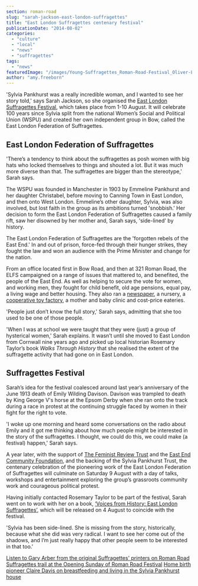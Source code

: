 ```yaml
---
section: roman-road
slug: "sarah-jackson-east-london-suffragettes"
title: "East London Suffragettes centenary festival"
publicationDate: "2014-08-02"
categories: 
  - "culture"
  - "local"
  - "news"
  - "suffragettes"
tags: 
  - "news"
featuredImage: "/images/Young-Suffragettes_Roman-Road-Festival_Oliver-Lynton_1000px-wm.jpg"
author: "amy.freeborn"
---
```


'Sylvia Pankhurst was a really incredible woman, and I wanted to see her story told,' says Sarah Jackson, so she organised the [East London Suffragettes Festival](https://eastlondonsuffragettes.tumblr.com/programme "East London Suffragettes Festival programme on Tumblr site"), which takes place from 1-10 August. It will celebrate 100 years since Sylvia split from the national Women’s Social and Political Union (WSPU) and created her own independent group in Bow, called the East London Federation of Suffragettes.

## East London Federation of Suffragettes

'There’s a tendency to think about the suffragettes as posh women with big hats who locked themselves to things and shouted a lot. But it was much more diverse than that. The suffragettes are bigger than the stereotype,' Sarah says.

The WSPU was founded in Manchester in 1903 by Emmeline Pankhurst and her daughter Christabel, before moving to Canning Town in East London, and then onto West London. Emmeline’s other daughter, Sylvia, was also involved, but lost faith in the group as its ambitions turned 'snobbish.' Her decision to form the East London Federation of Suffragettes caused a family rift, saw her disowned by her mother and, Sarah says, 'side-lined' by history.

The East London Federation of Suffragettes are the 'forgotten rebels of the East End.' In and out of prison, force-fed through their hunger strikes, they fought the law and won an audience with the Prime Minister and change for the nation.

From an office located first in Bow Road, and then at 321 Roman Road, the ELFS campaigned on a range of issues that mattered to, and benefited, the people of the East End. As well as helping to secure the vote for women, and working men, they fought for child benefit, old age pensions, equal pay, a living wage and better housing. They also ran a [newspaper](https://romanroadlondon.com/sylvia-pankhurst-womens-workers-dreadnought-newspaper-bow/), a nursery, a [cooperative toy factory](https://romanroadlondon.com/sylvia-pankhursts-east-london-toy-factory/), a mother and baby clinic and cost-price eateries.

'People just don’t know the full story,' Sarah says, admitting that she too used to be one of those people.

'When I was at school we were taught that they were (just) a group of hysterical women,' Sarah explains. It wasn’t until she moved to East London from Cornwall nine years ago and picked up local historian Rosemary Taylor’s book _Walks Through History_ that she realised the extent of the suffragette activity that had gone on in East London.

## Suffragettes Festival

Sarah’s idea for the festival coalesced around last year’s anniversary of the June 1913 death of Emily Wilding Davison. Davison was trampled to death by King George V's horse at the Epsom Derby when she ran onto the track during a race in protest at the continuing struggle faced by women in their fight for the right to vote.

'I woke up one morning and heard some conversations on the radio about Emily and it got me thinking about how much people might be interested in the story of the suffragettes. I thought, we could do this, we could make (a festival) happen,' Sarah says.

A year later, with the support of [The Feminist Review Trust](https://www.feminist-review-trust.com/ "Feminist Review Trust") and the [East End Community Foundation](https://www.eastendcf.org/ "East End Community Foundation website"), and the backing of the Sylvia Pankhurst Trust, the centenary celebration of the pioneering work of the East London Federation of Suffragettes will culminate on Saturday 9 August with a day of talks, workshops and entertainment exploring the group’s grassroots community work and courageous political protest.

Having initially contacted Rosemary Taylor to be part of the festival, Sarah went on to work with her on a book, [‘Voices from History: East London Suffragettes’](https://www.thehistorypress.co.uk/index.php/voices-from-history-east-london-suffragettes.html "Voices from History book on History Press website"), which will be released on 4 August to coincide with the festival.

'Sylvia has been side-lined. She is missing from the story, historically, because what she did was very radical. I want to see her come out of the shadows, and I’m just really happy that other people seem to be interested in that too.'

[Listen to Gary Arber from the original Suffragettes' printers on Roman Road](https://romanroadlondon.com/suffragettes-printers-audio/ "Roman Road’s Suffragettes’ Printers [AUDIO]") [](https://romanroadlondon.com/gary-arber-interview/ "Goodbye Gary Arber")[Suffragettes trail at the Opening Sunday of Roman Road Festival](https://romanroadlondon.com/roman-road-festival-2014-opening-sunday "Opening Sunday of Roman Road Festival 2014") [Home birth pioneer Claire Davis on breastfeeding and living in the Sylvia Pankhurst house](https://romanroadlondon.com/claire-davis-home-birth-breastfeeding-sylvia-pankhurst-toy-factory "Home birth pioneer Claire Davis on breastfeeding and living in a Pankhurst house") [](https://romanroadlondon.com/roman-road-festival-2014-opening-sunday "Opening Sunday of Roman Road Festival 2014")
